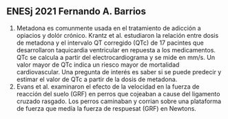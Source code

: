 # 
## ENESj 2021 Fernando A. Barrios

1. Metadona es comunmente usada en el tratamiento de adicción a opiacios y dolór crónico. Krantz et al. estudiaron la relación entre dosis de metadona y el intervalo QT corregido (QTc) de 17 pacintes que desarrollaron taquicardia ventricular en repuesta a los medicamentos. QTc se calcula a partir del electrocardiograma y se mide en mm/s. Un valor mayor de QTc indica un riesco mayor de mortalidad cardiovascular. Una pregunta de interés es saber si se puede predecir y estimar el valor de QTc a partir de la dosis de metadona.
2. Evans et al. examinaron el efecto de la velocidad en la fuerza de reacción del suelo (GRF) en perros que cojeaban a cause del ligamento cruzado rasgado.  Los perros caminaban y corrian sobre una plataforma de fuerza que medía la fuerza de respuesat (GRF) en Newtons.
